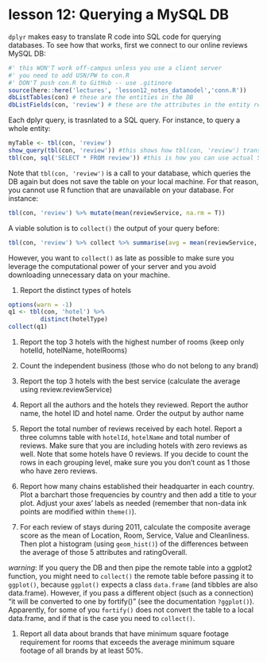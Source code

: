 lesson 12: Querying a MySQL DB
================

`dplyr` makes easy to translate R code into SQL code for querying
databases. To see how that works, first we connect to our online reviews
MySQL DB:

``` r
#' this WON'T work off-campus unless you use a client server
#' you need to add USN/PW to con.R
#' DON'T push con.R to GitHub -- use .gitinore
source(here::here('lectures', 'lesson12_notes_datamodel','conn.R'))
dbListTables(con) # these are the entities in the DB
dbListFields(con, 'review') # these are the attributes in the entity review
```

Each dplyr query, is trasnlated to a SQL query. For instance, to query a
whole entity:

``` r
myTable <- tbl(con, 'review')
show_query(tbl(con, 'review')) #this shows how tbl(con, 'review') translates to SQL
tbl(con, sql('SELECT * FROM review')) #this is how you can use actual SQL
```

Note that `tbl(con, 'review')` is a call to your database, which queries
the DB again but does not save the table on your local machine. For that
reason, you cannot use R function that are unavailable on your database.
For instance:

``` r
tbl(con, 'review') %>% mutate(mean(reviewService, na.rm = T))
```

A viable solution is to `collect()` the output of your query
before:

``` r
tbl(con, 'review') %>% collect %>% summarise(avg = mean(reviewService, na.rm = T))
```

However, you want to `collect()` as late as possible to make sure you
leverage the computational power of your server and you avoid
downloading unnecessary data on your machine.

1.  Report the distinct types of hotels

<!-- end list -->

``` r
options(warn = -1)
q1 <- tbl(con, 'hotel') %>% 
         distinct(hotelType) 
collect(q1)
```

1.  Report the top 3 hotels with the highest number of rooms (keep only
    hotelId, hotelName, hotelRooms)

2.  Count the independent business (those who do not belong to any
    brand)

3.  Report the top 3 hotels with the best service (calculate the average
    using review.reviewService)

4.  Report all the authors and the hotels they reviewed. Report the
    author name, the hotel ID and hotel name. Order the output by author
    name

5.  Report the total number of reviews received by each hotel. Report a
    three columns table with `hotelId`, `hotelName` and total number of
    reviews. Make sure that you are including hotels with zero reviews
    as well. Note that some hotels have 0 reviews. If you decide to
    count the rows in each grouping level, make sure you you don’t count
    as 1 those who have zero reviews.

6.  Report how many chains established their headquarter in each
    country. Plot a barchart those frequencies by country and then add a
    title to your plot. Adjust your axes’ labels as needed (remember
    that non-data ink points are modified within `theme()`).

7.  For each review of stays during 2011, calculate the composite
    average score as the mean of Location, Room, Service, Value and
    Cleanliness. Then plot a histogram (using `geom_hist()`) of the
    differences between the average of those 5 attributes and
    ratingOverall.

*warning*: If you query the DB and then pipe the remote table into a
ggplot2 function, you might need to `collect()` the remote table before
passing it to `ggplot()`, because `ggplot()` expects a class
`data.frame` (and tibbles are also data.frame). However, if you pass a
different object (such as a connection) “it will be converted to one by
fortify()” (see the documentation `?ggplot()`). Apparently, for some of
you `fortify()` does not convert the table to a local data.frame, and if
that is the case you need to `collect()`.

1.  Report all data about brands that have minimum square footage
    requirement for rooms that exceeds the average minimum square
    footage of all brands by at least 50%.
